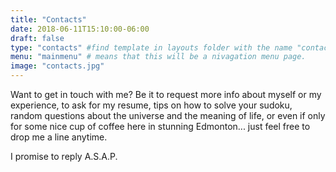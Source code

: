 ```yaml
---
title: "Contacts"
date: 2018-06-11T15:10:00-06:00
draft: false
type: "contacts" #find template in layouts folder with the name "contacts" and use that template to display current info
menu: "mainmenu" # means that this will be a nivagation menu page.
image: "contacts.jpg"
---
```


Want to get in touch with me? Be it to request more info about myself or my experience, to ask for my resume, tips on how to solve your sudoku, random questions about the universe and the meaning of life, or even if only for some nice cup of coffee here in stunning Edmonton... just feel free to drop me a line anytime.

I promise to reply A.S.A.P.




